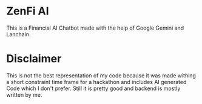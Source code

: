 # ZenFi AI

This is a Financial AI Chatbot made with the help of Google Gemini and Lanchain.

# Disclaimer

This is not the best representation of my code because it was made withing a short constraint time frame for a hackathon and includes AI generated Code which I don't prefer. Still it is pretty good and backend is mostly written by me.
